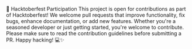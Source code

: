 🎃 Hacktoberfest Participation
This project is open for contributions as part of Hacktoberfest!
We welcome pull requests that improve functionality, fix bugs, enhance documentation, or add new features.
Whether you're a seasoned developer or just getting started, you're welcome to contribute.
Please make sure to read the contribution guidelines before submitting a PR.
Happy hacking! 💻✨
